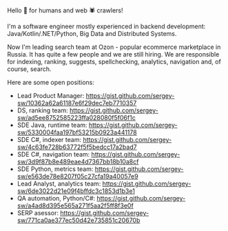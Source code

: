 Hello 👋 for humans and web 🕷️ crawlers!

I'm a software engineer mostly experienced in backend development: Java/Kotlin/.NET/Python, Big Data and Distributed Systems.


Now I'm leading search team at Ozon - popular ecommerce marketplace in Russia. It has quite a few people and we are still hiring.
We are responsible for indexing, ranking, suggests, spellchecking, analytics, navigation and, of course, search.

Here are some open positions:
- Lead Product Manager: https://gist.github.com/sergey-sw/10362a62a61187e6f29dec7eb7710357
- DS, ranking team: https://gist.github.com/sergey-sw/ad5ee8752585223ffa028080f5f06f1c
- SDE Java, runtime team: https://gist.github.com/sergey-sw/5330004faa197bf53215b0923a441178
- SDE C#, indexer team: https://gist.github.com/sergey-sw/4c63fe728b63772f5f5bedcc17a2bad7
- SDE C#, navigation team: https://gist.github.com/sergey-sw/3d9f87b8e489eae4d7367bb18b10a8cf
- SDE Python, metrics team: https://gist.github.com/sergey-sw/e563de78e8207f05c27cfa19a40057e9
- Lead Analyst, analytics team: https://gist.github.com/sergey-sw/6de3022d21e09f4bffdc3c1853d1b3e1
- QA automation, Python/C#: https://gist.github.com/sergey-sw/a4ad8d395e565a271f5aa2f5ff8f3e0f
- SERP asessor: https://gist.github.com/sergey-sw/771ca0ae377ec50d42e735851c20670b
